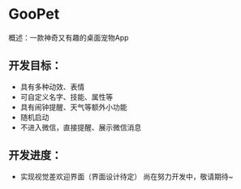 # GooPet
概述：一款神奇又有趣的桌面宠物App
## 开发目标：
- 具有多种动效、表情
- 可自定义名字、技能、属性等
- 具有闹钟提醒、天气等额外小功能
- 随机启动
- 不进入微信，直接提醒、展示微信消息

## 开发进度：
- 实现视觉差欢迎界面（界面设计待定）
尚在努力开发中，敬请期待~
